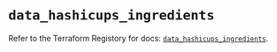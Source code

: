 # `data_hashicups_ingredients`

Refer to the Terraform Registory for docs: [`data_hashicups_ingredients`](https://registry.terraform.io/providers/sheryphdeen/sherifdeen/0.4.4/docs/data-sources/hashicups_ingredients).
